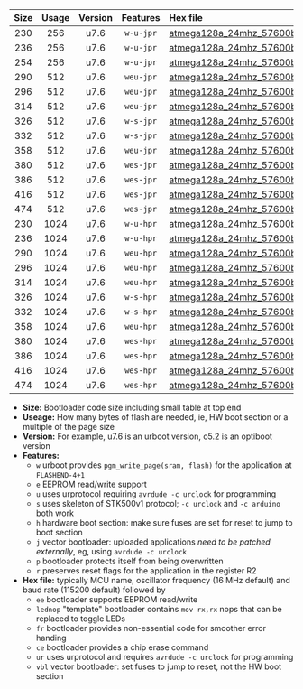 |Size|Usage|Version|Features|Hex file|
|:-:|:-:|:-:|:-:|:--|
|230|256|u7.6|`w-u-jpr`|[atmega128a_24mhz_57600bps_ur_vbl.hex](https://raw.githubusercontent.com/stefanrueger/urboot/main/atmega128a_24mhz_57600bps_ur_vbl.hex)|
|236|256|u7.6|`w-u-jpr`|[atmega128a_24mhz_57600bps_lednop_ur_vbl.hex](https://raw.githubusercontent.com/stefanrueger/urboot/main/atmega128a_24mhz_57600bps_lednop_ur_vbl.hex)|
|254|256|u7.6|`w-u-jpr`|[atmega128a_24mhz_57600bps_lednop_fr_ur_vbl.hex](https://raw.githubusercontent.com/stefanrueger/urboot/main/atmega128a_24mhz_57600bps_lednop_fr_ur_vbl.hex)|
|290|512|u7.6|`weu-jpr`|[atmega128a_24mhz_57600bps_ee_ur_vbl.hex](https://raw.githubusercontent.com/stefanrueger/urboot/main/atmega128a_24mhz_57600bps_ee_ur_vbl.hex)|
|296|512|u7.6|`weu-jpr`|[atmega128a_24mhz_57600bps_ee_lednop_ur_vbl.hex](https://raw.githubusercontent.com/stefanrueger/urboot/main/atmega128a_24mhz_57600bps_ee_lednop_ur_vbl.hex)|
|314|512|u7.6|`weu-jpr`|[atmega128a_24mhz_57600bps_ee_lednop_fr_ur_vbl.hex](https://raw.githubusercontent.com/stefanrueger/urboot/main/atmega128a_24mhz_57600bps_ee_lednop_fr_ur_vbl.hex)|
|326|512|u7.6|`w-s-jpr`|[atmega128a_24mhz_57600bps_vbl.hex](https://raw.githubusercontent.com/stefanrueger/urboot/main/atmega128a_24mhz_57600bps_vbl.hex)|
|332|512|u7.6|`w-s-jpr`|[atmega128a_24mhz_57600bps_lednop_vbl.hex](https://raw.githubusercontent.com/stefanrueger/urboot/main/atmega128a_24mhz_57600bps_lednop_vbl.hex)|
|358|512|u7.6|`weu-jpr`|[atmega128a_24mhz_57600bps_ee_lednop_fr_ce_ur_vbl.hex](https://raw.githubusercontent.com/stefanrueger/urboot/main/atmega128a_24mhz_57600bps_ee_lednop_fr_ce_ur_vbl.hex)|
|380|512|u7.6|`wes-jpr`|[atmega128a_24mhz_57600bps_ee_vbl.hex](https://raw.githubusercontent.com/stefanrueger/urboot/main/atmega128a_24mhz_57600bps_ee_vbl.hex)|
|386|512|u7.6|`wes-jpr`|[atmega128a_24mhz_57600bps_ee_lednop_vbl.hex](https://raw.githubusercontent.com/stefanrueger/urboot/main/atmega128a_24mhz_57600bps_ee_lednop_vbl.hex)|
|416|512|u7.6|`wes-jpr`|[atmega128a_24mhz_57600bps_ee_lednop_fr_vbl.hex](https://raw.githubusercontent.com/stefanrueger/urboot/main/atmega128a_24mhz_57600bps_ee_lednop_fr_vbl.hex)|
|474|512|u7.6|`wes-jpr`|[atmega128a_24mhz_57600bps_ee_lednop_fr_ce_vbl.hex](https://raw.githubusercontent.com/stefanrueger/urboot/main/atmega128a_24mhz_57600bps_ee_lednop_fr_ce_vbl.hex)|
|230|1024|u7.6|`w-u-hpr`|[atmega128a_24mhz_57600bps_ur.hex](https://raw.githubusercontent.com/stefanrueger/urboot/main/atmega128a_24mhz_57600bps_ur.hex)|
|236|1024|u7.6|`w-u-hpr`|[atmega128a_24mhz_57600bps_lednop_ur.hex](https://raw.githubusercontent.com/stefanrueger/urboot/main/atmega128a_24mhz_57600bps_lednop_ur.hex)|
|290|1024|u7.6|`weu-hpr`|[atmega128a_24mhz_57600bps_ee_ur.hex](https://raw.githubusercontent.com/stefanrueger/urboot/main/atmega128a_24mhz_57600bps_ee_ur.hex)|
|296|1024|u7.6|`weu-hpr`|[atmega128a_24mhz_57600bps_ee_lednop_ur.hex](https://raw.githubusercontent.com/stefanrueger/urboot/main/atmega128a_24mhz_57600bps_ee_lednop_ur.hex)|
|314|1024|u7.6|`weu-hpr`|[atmega128a_24mhz_57600bps_ee_lednop_fr_ur.hex](https://raw.githubusercontent.com/stefanrueger/urboot/main/atmega128a_24mhz_57600bps_ee_lednop_fr_ur.hex)|
|326|1024|u7.6|`w-s-hpr`|[atmega128a_24mhz_57600bps.hex](https://raw.githubusercontent.com/stefanrueger/urboot/main/atmega128a_24mhz_57600bps.hex)|
|332|1024|u7.6|`w-s-hpr`|[atmega128a_24mhz_57600bps_lednop.hex](https://raw.githubusercontent.com/stefanrueger/urboot/main/atmega128a_24mhz_57600bps_lednop.hex)|
|358|1024|u7.6|`weu-hpr`|[atmega128a_24mhz_57600bps_ee_lednop_fr_ce_ur.hex](https://raw.githubusercontent.com/stefanrueger/urboot/main/atmega128a_24mhz_57600bps_ee_lednop_fr_ce_ur.hex)|
|380|1024|u7.6|`wes-hpr`|[atmega128a_24mhz_57600bps_ee.hex](https://raw.githubusercontent.com/stefanrueger/urboot/main/atmega128a_24mhz_57600bps_ee.hex)|
|386|1024|u7.6|`wes-hpr`|[atmega128a_24mhz_57600bps_ee_lednop.hex](https://raw.githubusercontent.com/stefanrueger/urboot/main/atmega128a_24mhz_57600bps_ee_lednop.hex)|
|416|1024|u7.6|`wes-hpr`|[atmega128a_24mhz_57600bps_ee_lednop_fr.hex](https://raw.githubusercontent.com/stefanrueger/urboot/main/atmega128a_24mhz_57600bps_ee_lednop_fr.hex)|
|474|1024|u7.6|`wes-hpr`|[atmega128a_24mhz_57600bps_ee_lednop_fr_ce.hex](https://raw.githubusercontent.com/stefanrueger/urboot/main/atmega128a_24mhz_57600bps_ee_lednop_fr_ce.hex)|

- **Size:** Bootloader code size including small table at top end
- **Useage:** How many bytes of flash are needed, ie, HW boot section or a multiple of the page size
- **Version:** For example, u7.6 is an urboot version, o5.2 is an optiboot version
- **Features:**
  + `w` urboot provides `pgm_write_page(sram, flash)` for the application at `FLASHEND-4+1`
  + `e` EEPROM read/write support
  + `u` uses urprotocol requiring `avrdude -c urclock` for programming
  + `s` uses skeleton of STK500v1 protocol; `-c urclock` and `-c arduino` both work
  + `h` hardware boot section: make sure fuses are set for reset to jump to boot section
  + `j` vector bootloader: uploaded applications *need to be patched externally*, eg, using `avrdude -c urclock`
  + `p` bootloader protects itself from being overwritten
  + `r` preserves reset flags for the application in the register R2
- **Hex file:** typically MCU name, oscillator frequency (16 MHz default) and baud rate (115200 default) followed by
  + `ee` bootloader supports EEPROM read/write
  + `lednop` "template" bootloader contains `mov rx,rx` nops that can be replaced to toggle LEDs
  + `fr` bootloader provides non-essential code for smoother error handing
  + `ce` bootloader provides a chip erase command
  + `ur` uses urprotocol and requires `avrdude -c urclock` for programming
  + `vbl` vector bootloader: set fuses to jump to reset, not the HW boot section
